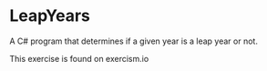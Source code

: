 # LeapYears
A C# program that determines if a given year is a leap year or not.

This exercise is found on exercism.io
